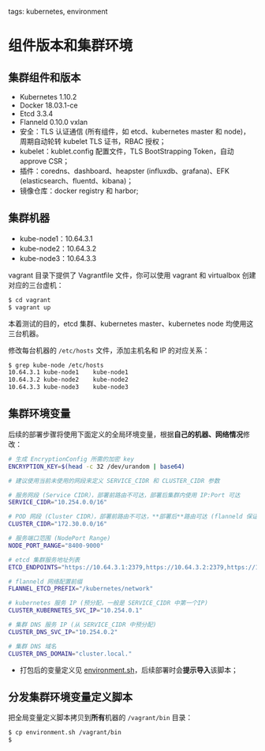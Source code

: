 <!-- toc -->

tags: kubernetes, environment

# 组件版本和集群环境

## 集群组件和版本

+ Kubernetes 1.10.2
+ Docker 18.03.1-ce
+ Etcd 3.3.4
+ Flanneld 0.10.0 vxlan
+ 安全：TLS 认证通信 (所有组件，如 etcd、kubernetes master 和 node)，周期自动轮转 kubelet TLS 证书，RBAC 授权；
+ kubelet：kublet.config 配置文件，TLS BootStrapping Token，自动 approve CSR；
+ 插件：coredns、dashboard、heapster (influxdb、grafana)、EFK (elasticsearch、fluentd、kibana)；
+ 镜像仓库：docker registry 和 harbor;

## 集群机器

+ kube-node1：10.64.3.1
+ kube-node2：10.64.3.2
+ kube-node3：10.64.3.3

vagrant 目录下提供了 Vagrantfile 文件，你可以使用 vagrant 和 virtualbox 创建对应的三台虚机：

``` bash
$ cd vagrant
$ vagrant up
```

本着测试的目的，etcd 集群、kubernetes master、kubernetes node 均使用这三台机器。

修改每台机器的 `/etc/hosts` 文件，添加主机名和 IP 的对应关系：

``` bash
$ grep kube-node /etc/hosts
10.64.3.1 kube-node1	kube-node1
10.64.3.2 kube-node2	kube-node2
10.64.3.3 kube-node3	kube-node3
```

## 集群环境变量

后续的部署步骤将使用下面定义的全局环境变量，根据**自己的机器、网络情况**修改：

``` bash
# 生成 EncryptionConfig 所需的加密 key
ENCRYPTION_KEY=$(head -c 32 /dev/urandom | base64)

# 建议使用当前未使用的网段来定义 SERVICE_CIDR 和 CLUSTER_CIDR 参数

# 服务网段 (Service CIDR），部署前路由不可达，部署后集群内使用 IP:Port 可达
SERVICE_CIDR="10.254.0.0/16"

# POD 网段 (Cluster CIDR），部署前路由不可达，**部署后**路由可达 (flanneld 保证)
CLUSTER_CIDR="172.30.0.0/16"

# 服务端口范围 (NodePort Range)
NODE_PORT_RANGE="8400-9000"

# etcd 集群服务地址列表
ETCD_ENDPOINTS="https://10.64.3.1:2379,https://10.64.3.2:2379,https://10.64.3.3:2379"

# flanneld 网络配置前缀
FLANNEL_ETCD_PREFIX="/kubernetes/network"

# kubernetes 服务 IP (预分配，一般是 SERVICE_CIDR 中第一个IP)
CLUSTER_KUBERNETES_SVC_IP="10.254.0.1"

# 集群 DNS 服务 IP (从 SERVICE_CIDR 中预分配)
CLUSTER_DNS_SVC_IP="10.254.0.2"

# 集群 DNS 域名
CLUSTER_DNS_DOMAIN="cluster.local."
```

+ 打包后的变量定义见 [environment.sh](https://github.com/opsnull/follow-me-install-kubernetes-cluster/blob/master/manifests/environment.sh)，后续部署时会**提示导入**该脚本；

## 分发集群环境变量定义脚本

把全局变量定义脚本拷贝到**所有**机器的 `/vagrant/bin` 目录：

``` bash
$ cp environment.sh /vagrant/bin
$
```
